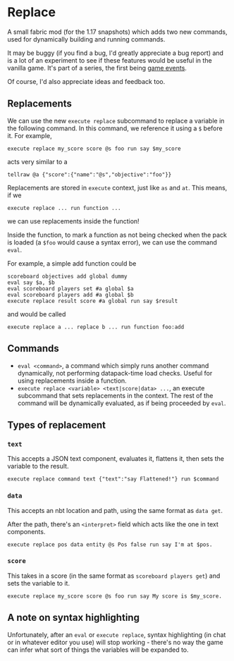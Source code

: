 # Replace

A small fabric mod (for the 1.17 snapshots) which adds two new commands,
used for dynamically building and running commands.

It may be buggy
(if you find a bug, I'd greatly appreciate a bug report)
and is a lot of an experiment to see if these features
would be useful in the vanilla game.
It's part of a series, the first being [game events](https://github.com/lolgeny/game_event).

Of course, I'd also appreciate ideas and feedback too.

## Replacements

We can use the new `execute replace` subcommand to replace a variable in the following command.
In this command, we reference it using a `$` before it.
For example,
```
execute replace my_score score @s foo run say $my_score
```
acts very similar to a
```
tellraw @a {"score":{"name":"@s","objective":"foo"}}
```

Replacements are stored in `execute` context,
just like `as` and `at`. This means, if we
```
execute replace ... run function ...
```
we can use replacements inside the function!

Inside the function, to mark a function as not being checked when the pack is loaded
(a `$foo` would cause a syntax error),
we can use the command `eval`.

For example, a simple add function could be

```
scoreboard objectives add global dummy
eval say $a, $b
eval scoreboard players set #a global $a
eval scoreboard players add #a global $b
execute replace result score #a global run say $result
```

and would be called

```
execute replace a ... replace b ... run function foo:add
```


## Commands

- `eval <command>`, a command which simply runs another command
  dynamically, not performing datapack-time load checks. Useful for
  using replacements inside a function.
- `execute replace <variable> <text|score|data> ...`, an execute subcommand that sets replacements in the
  context. The rest of the command will be dynamically evaluated, as if
  being proceeded by `eval`.
  
## Types of replacement

### `text`
This accepts a JSON text component,
evaluates it,
flattens it,
then sets the variable to the result.
```
execute replace command text {"text":"say Flattened!"} run $command
```

### `data`
This accepts an nbt location and path,
using the same format as `data get`.

After the path, there's an `<interpret>` field which acts like the one in text components.
```
execute replace pos data entity @s Pos false run say I'm at $pos.
```

### `score`
This takes in a score
(in the same format as `scoreboard players get`)
and sets the variable to it.
```
execute replace my_score score @s foo run say My score is $my_score.
```

## A note on syntax highlighting
Unfortunately, after an `eval` or `execute replace`,
syntax highlighting (in chat or in whatever editor you use)
will stop working - there's no way the game can infer what sort of things the variables will be expanded to.